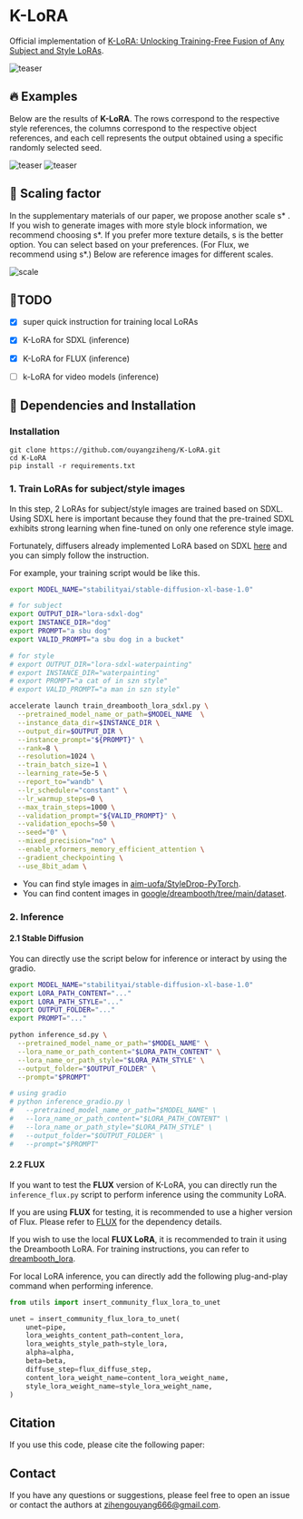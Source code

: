 # K-LoRA

Official implementation of [K-LoRA: Unlocking Training-Free Fusion of Any Subject and Style LoRAs](https://arxiv.org/pdf/2502.18461).

![teaser](pictures/teaser.svg)


## 🔥 Examples
Below are the results of **K-LoRA**. The rows correspond to the respective style references, the columns correspond to the respective object references, and each cell represents the output obtained using a specific randomly selected seed.

![teaser](pictures/2.svg)
![teaser](pictures/520.svg)

## 🎨 Scaling factor
In the supplementary materials of our paper, we propose another scale s* . If you wish to generate images with more style block information, we recommend choosing s*. If you prefer more texture details, s is the better option. You can select based on your preferences. (For Flux, we recommend using s*.) Below are reference images for different scales.

![scale](pictures/scale.svg)


## 🚩TODO

- [x] super quick instruction for training local LoRAs
- [x] K-LoRA for SDXL (inference)
- [x] K-LoRA for FLUX (inference)
- [ ] k-LoRA for video models (inference)


## 🔧 Dependencies and Installation

### Installation
```
git clone https://github.com/ouyangziheng/K-LoRA.git
cd K-LoRA
pip install -r requirements.txt
```


### 1. Train LoRAs for subject/style images
In this step, 2 LoRAs for subject/style images are trained based on SDXL. Using SDXL here is important because they found that the pre-trained SDXL exhibits strong learning when fine-tuned on only one reference style image.

Fortunately, diffusers already implemented LoRA based on SDXL [here](https://github.com/huggingface/diffusers/blob/main/examples/dreambooth/README_sdxl.md) and you can simply follow the instruction. 

For example, your training script would be like this.
```bash
export MODEL_NAME="stabilityai/stable-diffusion-xl-base-1.0"

# for subject
export OUTPUT_DIR="lora-sdxl-dog"
export INSTANCE_DIR="dog"
export PROMPT="a sbu dog"
export VALID_PROMPT="a sbu dog in a bucket"

# for style
# export OUTPUT_DIR="lora-sdxl-waterpainting"
# export INSTANCE_DIR="waterpainting"
# export PROMPT="a cat of in szn style"
# export VALID_PROMPT="a man in szn style"

accelerate launch train_dreambooth_lora_sdxl.py \
  --pretrained_model_name_or_path=$MODEL_NAME  \
  --instance_data_dir=$INSTANCE_DIR \
  --output_dir=$OUTPUT_DIR \
  --instance_prompt="${PROMPT}" \
  --rank=8 \
  --resolution=1024 \
  --train_batch_size=1 \
  --learning_rate=5e-5 \
  --report_to="wandb" \
  --lr_scheduler="constant" \
  --lr_warmup_steps=0 \
  --max_train_steps=1000 \
  --validation_prompt="${VALID_PROMPT}" \
  --validation_epochs=50 \
  --seed="0" \
  --mixed_precision="no" \
  --enable_xformers_memory_efficient_attention \
  --gradient_checkpointing \
  --use_8bit_adam \
```

* You can find style images in [aim-uofa/StyleDrop-PyTorch](https://github.com/aim-uofa/StyleDrop-PyTorch/tree/main/data).
* You can find content images in [google/dreambooth/tree/main/dataset](https://github.com/google/dreambooth/tree/main/dataset).


### 2. Inference

#### 2.1 Stable Diffusion 
You can directly use the script below for inference or interact by using the gradio.

```bash
export MODEL_NAME="stabilityai/stable-diffusion-xl-base-1.0"
export LORA_PATH_CONTENT="..."
export LORA_PATH_STYLE="..."
export OUTPUT_FOLDER="..."  
export PROMPT="..."

python inference_sd.py \
  --pretrained_model_name_or_path="$MODEL_NAME" \
  --lora_name_or_path_content="$LORA_PATH_CONTENT" \
  --lora_name_or_path_style="$LORA_PATH_STYLE" \
  --output_folder="$OUTPUT_FOLDER" \
  --prompt="$PROMPT"

# using gradio 
# python inference_gradio.py \
#   --pretrained_model_name_or_path="$MODEL_NAME" \
#   --lora_name_or_path_content="$LORA_PATH_CONTENT" \
#   --lora_name_or_path_style="$LORA_PATH_STYLE" \
#   --output_folder="$OUTPUT_FOLDER" \
#   --prompt="$PROMPT"

```

#### 2.2 FLUX

If you want to test the **FLUX** version of K-LoRA, you can directly run the `inference_flux.py` script to perform inference using the community LoRA. 

If you are using **FLUX** for testing, it is recommended to use a higher version of Flux. Please refer to [FLUX](https://github.com/black-forest-labs/flux) for the dependency details.

If you wish to use the local **FLUX LoRA**, it is recommended to train it using the Dreambooth LoRA. For training instructions, you can refer to [dreambooth_lora](https://huggingface.co/docs/peft/main/en/task_guides/dreambooth_lora). 

For local LoRA inference, you can directly add the following plug-and-play command when performing inference.

```python
from utils import insert_community_flux_lora_to_unet

unet = insert_community_flux_lora_to_unet(
    unet=pipe,
    lora_weights_content_path=content_lora,
    lora_weights_style_path=style_lora,
    alpha=alpha,
    beta=beta,
    diffuse_step=flux_diffuse_step,
    content_lora_weight_name=content_lora_weight_name,
    style_lora_weight_name=style_lora_weight_name,
)
```

## Citation
If you use this code, please cite the following paper:

## Contact
If you have any questions or suggestions, please feel free to open an issue or contact the authors at [zihengouyang666@gmail.com](mailto:zihengouyang666@gmail.com).
